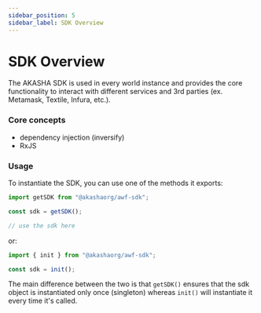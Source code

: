```yaml
---
sidebar_position: 5
sidebar_label: SDK Overview
---
```


# SDK Overview

The AKASHA SDK is used in every world instance and provides the core functionality to interact with different services and 3rd parties (ex. Metamask, Textile, Infura, etc.).

### Core concepts

- dependency injection (inversify)
- RxJS

### Usage

To instantiate the SDK, you can use one of the methods it exports:

```typescript
import getSDK from "@akashaorg/awf-sdk";

const sdk = getSDK();

// use the sdk here
```

or:

```ts
import { init } from "@akashaorg/awf-sdk";

const sdk = init();
```

The main difference between the two is that `getSDK()` ensures that the sdk object is instantiated only once (singleton) whereas `init()` will instantiate it every time it's called.
